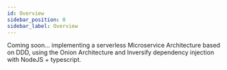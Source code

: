 ```yaml
---
id: Overview
sidebar_position: 0
sidebar_label: Overview
---
```


Coming soon... implementing a serverless Microservice Architecture based on DDD, using the Onion Architecture and Inversify dependency injection with NodeJS + typescript. 